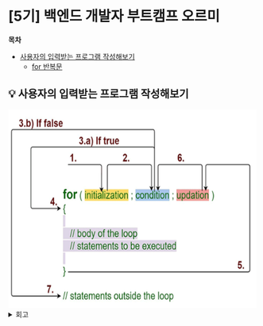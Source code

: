 # [5기] 백엔드 개발자 부트캠프 오르미

  **목차**
- [사용자의 입력받는 프로그램 작성해보기](#scanner)
  - [for 반복문](#for-반복문)



## 💡 사용자의 입력받는 프로그램 작성해보기
<a id="scanner"></a>




<img src="img/day22/for.png" width="500" height="400" alt="">

<details>
<summary> 회고 </summary>

이번 강의는 실습이 많아서 정리할게 많지는 않았다. <br>
요즘 코테에 좀 집중하고 있어서 정신이 없긴 하지만 <br>
내 실력이 조금씩 발전하고 있다는 것은 많이 느낀다.<br>
아직은 코린이 단계이지만 꾸준하게 롱런한다면 무조건 잘 될 수 있을 것이다.<br>
오르미 5기 부트캠프 모두 화이팅이다.<br>
<br>
좀 피곤하긴 하다...

</details>


